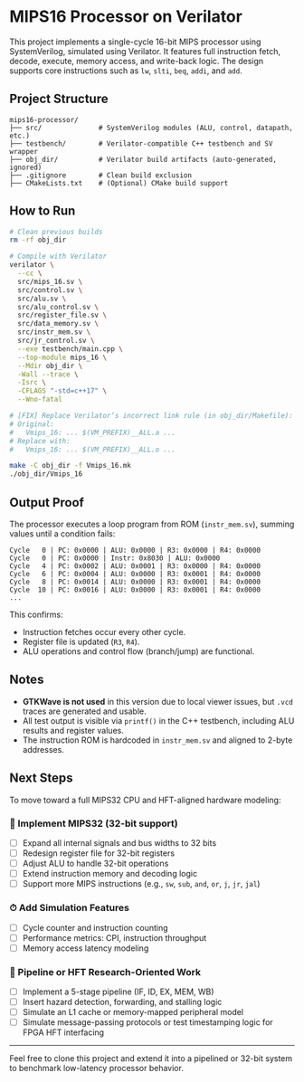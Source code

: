 # MIPS16 Processor on Verilator

This project implements a single-cycle 16-bit MIPS processor using SystemVerilog, simulated using Verilator. It features full instruction fetch, decode, execute, memory access, and write-back logic. The design supports core instructions such as `lw`, `slti`, `beq`, `addi`, and `add`.

## Project Structure

```
mips16-processor/
├── src/              # SystemVerilog modules (ALU, control, datapath, etc.)
├── testbench/        # Verilator-compatible C++ testbench and SV wrapper
├── obj_dir/          # Verilator build artifacts (auto-generated, ignored)
├── .gitignore        # Clean build exclusion
├── CMakeLists.txt    # (Optional) CMake build support
```

## How to Run

```bash
# Clean previous builds
rm -rf obj_dir

# Compile with Verilator
verilator \
  --cc \
  src/mips_16.sv \
  src/control.sv \
  src/alu.sv \
  src/alu_control.sv \
  src/register_file.sv \
  src/data_memory.sv \
  src/instr_mem.sv \
  src/jr_control.sv \
  --exe testbench/main.cpp \
  --top-module mips_16 \
  --Mdir obj_dir \
  -Wall --trace \
  -Isrc \
  -CFLAGS "-std=c++17" \
  --Wno-fatal

# [FIX] Replace Verilator’s incorrect link rule (in obj_dir/Makefile):
# Original:
#   Vmips_16: ... $(VM_PREFIX)__ALL.a ...
# Replace with:
#   Vmips_16: ... $(VM_PREFIX)__ALL.o ...

make -C obj_dir -f Vmips_16.mk
./obj_dir/Vmips_16
```

## Output Proof

The processor executes a loop program from ROM (`instr_mem.sv`), summing values until a condition fails:

```
Cycle   0 | PC: 0x0000 | ALU: 0x0000 | R3: 0x0000 | R4: 0x0000
Cycle   0 | PC: 0x0000 | Instr: 0x8030 | ALU: 0x0000
Cycle   4 | PC: 0x0002 | ALU: 0x0001 | R3: 0x0000 | R4: 0x0000
Cycle   6 | PC: 0x0004 | ALU: 0x0000 | R3: 0x0001 | R4: 0x0000
Cycle   8 | PC: 0x0014 | ALU: 0x0000 | R3: 0x0001 | R4: 0x0000
Cycle  10 | PC: 0x0016 | ALU: 0x0000 | R3: 0x0001 | R4: 0x0000
...
```

This confirms:
- Instruction fetches occur every other cycle.
- Register file is updated (`R3`, `R4`).
- ALU operations and control flow (branch/jump) are functional.

## Notes

- **GTKWave is not used** in this version due to local viewer issues, but `.vcd` traces are generated and usable.
- All test output is visible via `printf()` in the C++ testbench, including ALU results and register values.
- The instruction ROM is hardcoded in `instr_mem.sv` and aligned to 2-byte addresses.

## Next Steps

To move toward a full MIPS32 CPU and HFT-aligned hardware modeling:

### 🔧 Implement MIPS32 (32-bit support)

- [ ] Expand all internal signals and bus widths to 32 bits
- [ ] Redesign register file for 32-bit registers
- [ ] Adjust ALU to handle 32-bit operations
- [ ] Extend instruction memory and decoding logic
- [ ] Support more MIPS instructions (e.g., `sw`, `sub`, `and`, `or`, `j`, `jr`, `jal`)

### ⏱ Add Simulation Features

- [ ] Cycle counter and instruction counting
- [ ] Performance metrics: CPI, instruction throughput
- [ ] Memory access latency modeling

### 🧠 Pipeline or HFT Research-Oriented Work

- [ ] Implement a 5-stage pipeline (IF, ID, EX, MEM, WB)
- [ ] Insert hazard detection, forwarding, and stalling logic
- [ ] Simulate an L1 cache or memory-mapped peripheral model
- [ ] Simulate message-passing protocols or test timestamping logic for FPGA HFT interfacing

---

Feel free to clone this project and extend it into a pipelined or 32-bit system to benchmark low-latency processor behavior.
